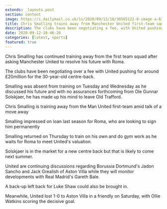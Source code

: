 ```yaml
---
extends: _layouts.post
section: content
image: https://i.dailymail.co.uk/1s/2020/09/12/18/30565122-0-image-a-63_1599931847132.jpg 
title: Chris Smalling trains away from Manchester United first-team squad... as Roma push for £20m deal 
description: The clubs have been negotiating a fee, with United pushing for around £20million for the 30-year-old centre-back who played in Rome last year. Smalling has made up his mind to leave Old Trafford. 
date: 2020-09-12-18-46-26 
categories: [latest, sports] 
featured: true 
--- 
```

Chris Smalling has continued training away from the first team squad after asking Manchester United to resolve his future with Roma.

The clubs have been negotiating over a fee with United pushing for around £20million for the 30-year-old centre-back.

Smalling was absent from training on Tuesday and Wednesday as he discussed his future and with no assurances forthcoming from Ole Gunnar Solskjaer, he has made up his mind to leave Old Trafford.

Chris Smalling is training away from the Man United first-team amid talk of a move away

Smalling impressed on loan last season for Roma, who are looking to sign him permanently

Smalling returned on Thursday to train on his own and do gym work as he waits for Roma to meet United's valuation.

Solskjaer is in the market for a new centre back but that is likely to come next summer. 

United are continuing discussions regarding Borussia Dortmund's Jadon Sancho and Jack Grealish of Aston Villa while they will monitor developments with Real Madrid's Gareth Bale.

A back-up left back for Luke Shaw could also be brought in.

Meanwhile, United lost 1-0 to Aston Villa in a friendly on Saturday, with Ollie Watkins scoring the decisive goal.

